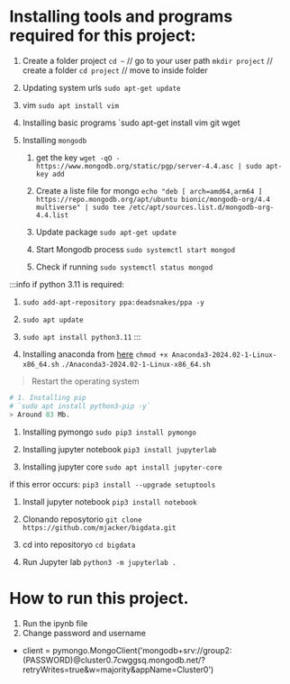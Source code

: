 # Installing tools and programs required for this project:

1. Create a folder project
`cd ~` // go to your user path
`mkdir project` // create a folder
`cd project` // move to inside folder

1. Updating system urls
`sudo apt-get update`

1. vim
`sudo apt install vim`

1. Installing basic programs
`sudo apt-get install vim git wget

1. Installing `mongodb`

	1. get the key
`wget -qO - https://www.mongodb.org/static/pgp/server-4.4.asc | sudo apt-key add`
	1. Create a liste file for mongo
`echo "deb [ arch=amd64,arm64 ] https://repo.mongodb.org/apt/ubuntu bionic/mongodb-org/4.4 multiverse" | sudo tee /etc/apt/sources.list.d/mongodb-org-4.4.list`

	1. Update package
`sudo apt-get update`

	1. Start Mongodb process
`sudo systemctl start mongod`

	1. Check if running
`sudo systemctl status mongod`

:::info
if python 3.11 is required:
1. `sudo add-apt-repository ppa:deadsnakes/ppa -y`
1. `sudo apt update`
1. `sudo apt install python3.11`
:::

1. Installing anaconda from [here](https://repo.anaconda.com/archive/Anaconda3-2024.02-1-Linux-x86_64.sh)
`chmod +x Anaconda3-2024.02-1-Linux-x86_64.sh`
`./Anaconda3-2024.02-1-Linux-x86_64.sh`
> Restart the operating system

```python
# 1. Installing pip
# `sudo apt install python3-pip -y` 
> Around 83 Mb.
```

1. Installing pymongo
`sudo pip3 install pymongo`

1. Installing jupyter notebook
`pip3 install jupyterlab`

1. Installing jupyter core
`sudo apt install jupyter-core`

if this error occurs:
`pip3 install --upgrade setuptools`

1. Install jupyter notebook
`pip3 install notebook`


1. Clonando reposytorio
`git clone https://github.com/mjacker/bigdata.git`

1. cd into repositoryo
`cd bigdata`

1. Run Jupyter lab
`python3 -m jupyterlab .`


# How to run this project.

1. Run the ipynb file
2. Change password and username
* client = pymongo.MongoClient('mongodb+srv://group2:(PASSWORD)@cluster0.7cwggsq.mongodb.net/?retryWrites=true&w=majority&appName=Cluster0')

